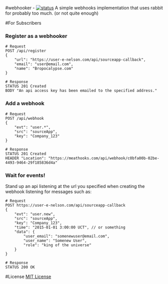 #webhooker - [![status](https://travis-ci.org/nkcraddock/webhooker.svg?branch=master)](https://travis-ci.org/nkcraddock/webhooker)
A simple webhooks implementation that uses rabbit for probably too much. (or not quite enough)

#For Subscribers
### Register as a webhooker

```
# Request
POST /api/register
{
    "url": "https://user-e-nelson.com/api/sourceapp-callback",
    "email": "user@email.com",
    "name": "Bropocalypse.com"
}

# Response
STATUS 201 Created
BODY "An api access key has been emailed to the specified address."

```

### Add a webhook
```
# Request
POST /api/webhook
{
    "evt": "user.*",
    "src": "sourceApp",
    "key": "Company_123"
}

# Response
STATUS 201 Created
HEADER "Location": "https://meathooks.com/api/webhook/c0bfa00b-02be-4493-9464-29f185836d4a"
```

### Wait for events!
Stand up an api listening at the url you specified when creating the webhook listening for messages such as:
```
# Request
POST https://user-e-nelson.com/api/sourceapp-callback
{
    "evt": "user.new",
    "src": "sourceApp",
    "key": "Company_123",
    "time": "2015-01-01 3:00:00 UCT", // or something
    "data": {
        "user_email": "somenewuser@email.com",
        "user_name": "Somenew User",
        "role": "king of the universe"
    }
}

# Response
STATUS 200 OK

```
#License
[MIT License](http://opensource.org/licenses/MIT)
